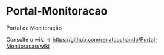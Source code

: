 Portal-Monitoracao
==================

Portal de Monitoração


Consulte o wiki -> https://github.com/renatoochando/Portal-Monitoracao/wiki
